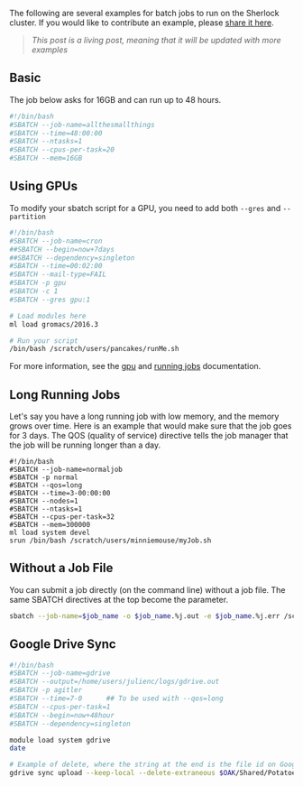 The following are several examples for batch jobs to run on the Sherlock cluster.
If you would like to contribute an example, please [share it here](https://www.github.com/stanford-rc/www.sherlock.stanford.edu/issues).

> _This post is a living post, meaning that it will be updated with more examples_

## Basic
The job below asks for 16GB and can run up to 48 hours.
```bash
#!/bin/bash
#SBATCH --job-name=allthesmallthings
#SBATCH --time=48:00:00
#SBATCH --ntasks=1
#SBATCH --cpus-per-task=20
#SBATCH --mem=16GB
```

## Using GPUs
To modify your sbatch script for a GPU, you need to add both `--gres` and `--partition`

```bash
#!/bin/bash
#SBATCH --job-name=cron
##SBATCH --begin=now+7days
##SBATCH --dependency=singleton
#SBATCH --time=00:02:00
#SBATCH --mail-type=FAIL
#SBATCH -p gpu
#SBATCH -c 1
#SBATCH --gres gpu:1

# Load modules here
ml load gromacs/2016.3

# Run your script
/bin/bash /scratch/users/pancakes/runMe.sh
```
For more information, see the [gpu](https://www.sherlock.stanford.edu/docs/user-guide/gpu/) and [running jobs](https://www.sherlock.stanford.edu/docs/user-guide/running-jobs/) documentation.

## Long Running Jobs
Let's say you have a long running job with low memory, and the memory grows over time. Here is an example that would make sure that the job goes for 3 days. The QOS (quality of service) directive tells the job manager that the job will be running longer than a day.
```
#!/bin/bash
#SBATCH --job-name=normaljob
#SBATCH -p normal
#SBATCH --qos=long
#SBATCH --time=3-00:00:00
#SBATCH --nodes=1
#SBATCH --ntasks=1
#SBATCH --cpus-per-task=32
#SBATCH --mem=300000
ml load system devel
srun /bin/bash /scratch/users/minniemouse/myJob.sh
```

## Without a Job File
You can submit a job directly (on the command line) without a job file.  The same SBATCH directives at the top become the parameter.

```bash
sbatch --job-name=$job_name -o $job_name.%j.out -e $job_name.%j.err /scratch/users/smiley/scripts/makeSmiles.sh ${file1} ${file2}
```
## Google Drive Sync

```bash
#!/bin/bash 
#SBATCH --job-name=gdrive
#SBATCH --output=/home/users/julienc/logs/gdrive.out
#SBATCH -p agitler
#SBATCH --time=7-0      ## To be used with --qos=long
#SBATCH --cpus-per-task=1
#SBATCH --begin=now+48hour
#SBATCH --dependency=singleton

module load system gdrive
date

# Example of delete, where the string at the end is the file id on Google Drive
gdrive sync upload --keep-local --delete-extraneous $OAK/Shared/Potatoes/ sdhfshds3u39ur93rioneksfser
```
